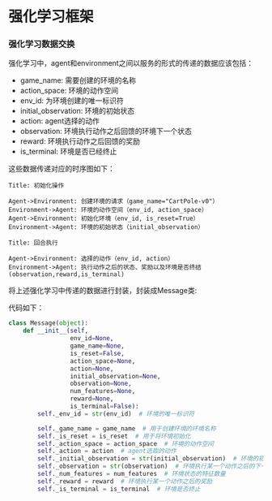# 强化学习框架

### 强化学习数据交换

强化学习中，agent和environment之间以服务的形式的传递的数据应该包括：

- game_name: 需要创建的环境的名称
- action_space: 环境的动作空间
- env_id: 为环境创建的唯一标识符
- initial_observation: 环境的初始状态
- action: agent选择的动作
- observation: 环境执行动作之后回馈的环境下一个状态
- reward: 环境执行动作之后回馈的奖励
- is_terminal: 环境是否已经终止

这些数据传递对应的时序图如下：

```sequence
Title: 初始化操作

Agent->Environment: 创建环境的请求（game_name="CartPole-v0"）
Environment->Agent: 环境的动作空间（env_id, action_space）
Agent->Environment: 初始化环境（env_id, is_reset=True）
Environment->Agent: 环境的初始状态（initial_observation）
```

```sequence
Title: 回合执行

Agent->Environment: 选择的动作（env_id, action）
Environment->Agent: 执行动作之后的状态、奖励以及环境是否终结(observation,reward,is_terminal)
```

将上述强化学习中传递的数据进行封装，封装成Message类:

代码如下：

```python
class Message(object):
    def __init__(self,
                 env_id=None,
                 game_name=None,
                 is_reset=False,
                 action_space=None,
                 action=None,
                 initial_observation=None,
                 observation=None,
                 num_features=None,
                 reward=None,
                 is_terminal=False):
        self._env_id = str(env_id)  # 环境的唯一标识符

        self._game_name = game_name  # 用于创建环境的环境名称
        self._is_reset = is_reset  # 用于将环境初始化
        self._action_space = action_space  # 环境的动作空间
        self._action = action  # agent选取的动作
        self._initial_observation = str(initial_observation)  # 环境的初始状态
        self._observation = str(observation)  # 环境执行某一个动作之后的下一个状态
        self._num_features = num_features  # 环境状态的特征数量
        self._reward = reward  # 环境执行某一个动作之后的奖励
        self._is_terminal = is_terminal  # 环境是否终止
```

